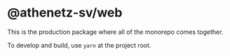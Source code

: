 # @athenetz-sv/web

This is the production package where all of the monorepo comes together.

To develop and build, use `yarn` at the project root.